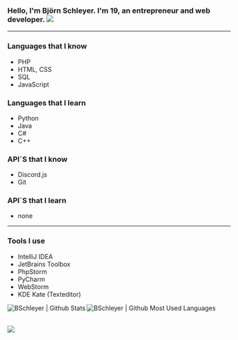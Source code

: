 ### Hello, I'm Björn Schleyer. I'm 19, an entrepreneur and web developer. ![](https://komarev.com/ghpvc/?username=BSchleyer&color=blue)
---
### Languages that I know
- PHP
- HTML, CSS
- SQL
- JavaScript

### Languages that I learn
- Python
- Java
- C#
- C++

### API´S that I know
- Discord.js
- Git

### API´S that I learn
- none

---
### Tools I use
- IntelliJ IDEA
- JetBrains Toolbox
- PhpStorm
- PyCharm
- WebStorm
- KDE Kate (Texteditor)


<img align="left" alt="BSchleyer | Github Stats" src="https://github-readme-stats.vercel.app/api?username=BSchleyer&count_private=true&show_icons=true&hide_border=true5&bg_color=30,e96443,904e95&title_color=fff&text_color=fff" />
<img align="left" alt="BSchleyer | Github Most Used Languages" src="https://github-readme-stats.vercel.app/api/top-langs/?username=BSchleyer&count_private=true&show_icons=true&hide_border=true5&bg_color=30,e96443,904e95&title_color=fff&text_color=fff" />
<br><br />

![](https://hit.yhype.me/github/profile?user_id=68195428)
